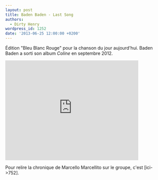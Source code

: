 ```yaml
---
layout: post
title: Baden Baden - Last Song
authors:
  - Dirty Henry
wordpress_id: 1252
date: '2013-06-25 12:00:00 +0200'
---
```

Édition "Bleu Blanc Rouge" pour la chanson du jour aujourd'hui. Baden Baden a sorti son album *Coline* en septembre 2012.

<iframe width="420" height="315" src="http://www.youtube.com/embed/wuli2_kTrLY" frameborder="0" allowfullscreen></iframe>

Pour relire la chronique de Marcello Marcellito sur le groupe, c'est [ici->752].
